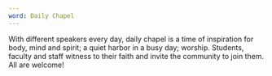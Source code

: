 ```yaml
---
word: Daily Chapel
---
```


With different speakers every day, daily chapel is a time of inspiration for body, mind and spirit; a quiet harbor in a busy day; worship. Students, faculty and staff witness to their faith and invite the community to join them. All are welcome!
